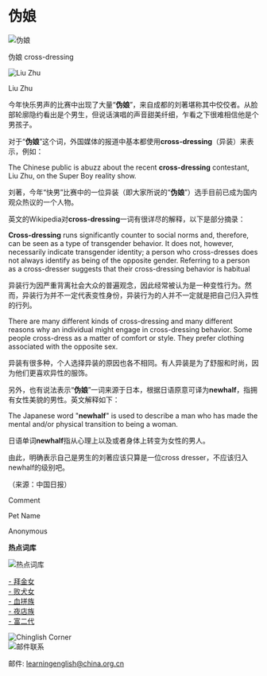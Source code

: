 # 伪娘

![伪娘](http://images.china.cn/images1/en/learn-e/3.jpg)

伪娘 cross-dressing

![Liu Zhu](http://images.china.cn/attachement/jpg/site1007/20100607/0011432100f50d76f30442.jpg)

Liu Zhu

今年快乐男声的比赛中出现了大量“**伪娘**”，来自成都的刘著堪称其中佼佼者。从脸部轮廓隐约看出是个男生，但说话演唱的声音甜美纤细，乍看之下很难相信他是个男孩子。

对于“**伪娘**”这个词，外国媒体的报道中基本都使用**cross-dressing**（异装）来表示，例如：

The Chinese public is abuzz about the recent **cross-dressing** contestant, Liu Zhu, on the Super Boy reality show.

刘著，今年“快男”比赛中的一位异装（即大家所说的“**伪娘**”）选手目前已成为国内观众热议的一个人物。

英文的Wikipedia对**cross-dressing**一词有很详尽的解释，以下是部分摘录：

**Cross-dressing** runs significantly counter to social norms and, therefore, can be seen as a type of transgender behavior. It does not, however, necessarily indicate transgender identity; a person who cross-dresses does not always identify as being of the opposite gender. Referring to a person as a cross-dresser suggests that their cross-dressing behavior is habitual

异装行为因严重背离社会大众的普遍观念，因此经常被认为是一种变性行为。然而，异装行为并不一定代表变性身份，异装行为的人并不一定就是把自己归入异性的行列。

There are many different kinds of cross-dressing and many different reasons why an individual might engage in cross-dressing behavior. Some people cross-dress as a matter of comfort or style. They prefer clothing associated with the opposite sex.

异装有很多种，个人选择异装的原因也各不相同。有人异装是为了舒服和时尚，因为他们更喜欢异性的服饰。

另外，也有说法表示“**伪娘**”一词来源于日本，根据日语原意可译为**newhalf**，指拥有女性美貌的男性。英文解释如下：

The Japanese word "**newhalf**" is used to describe a man who has made the mental and/or physical transition to being a woman.

日语单词**newhalf**指从心理上以及或者身体上转变为女性的男人。

由此，明确表示自己是男生的刘著应该只算是一位cross dresser，不应该归入newhalf的级别吧。

（来源：中国日报）

Comment

Pet Name

Anonymous

**热点词库**

![热点词库](http://images.china.cn/images1/en/learn-e/27.gif)

[- 拜金女](../../2010-05/13/content_20036020.htm)  
[- 败犬女](../../2010-04/07/content_19759728.htm)  
[- 血拼族](../../2010-03/30/content_19715232.htm)  
[- 夜店族](../../2010-03/29/content_19708403.htm)  
[- 富二代](../../2010-02/04/content_19368692.htm)  

![Chinglish Corner](http://images.china.cn/images1/en/learn-e/28.gif)  
![邮件联系](http://images.china.cn/images1/en/2009home/e_35.jpg)  

邮件: [learningenglish@china.org.cn](mailto:learningenglish@china.org.cn)
<!-- tcd_original_link http://www.china.org.cn/learning_english/2010-06/07/content_20202540.htm -->
